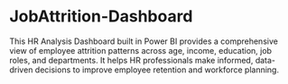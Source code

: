 # JobAttrition-Dashboard
This HR Analysis Dashboard built in Power BI provides a comprehensive view of employee attrition patterns across age, income, education, job roles, and departments. It helps HR professionals make informed, data-driven decisions to improve employee retention and workforce planning.
